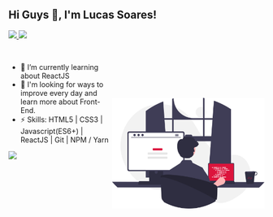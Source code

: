 ## Hi Guys 👋, I'm <strong>Lucas Soares!</strong>

<p align="left">
  <a href="mailto:lucasmsoaresdev@gmail.com">
    <img src="https://img.shields.io/badge/-lucasmsoaresdev@gmail.com-dc143c?style=flat-square&logo=Gmail&logoColor=white&link=mailto:lucasmsoaresdev@gmail.com" />
  </a>
  <a href="https://github.com/lucassoares01/?tab=follow">
    <img src="https://img.shields.io/github/followers/lucassoares01?label=Follow&style=social" />
  </a>
</p>

<img align="right" width="300px" src="./gitimage.svg" style="margin-top: 100px;"/>

<br>

- 🌱 I’m currently learning about ReactJS
- 🔭 I'm looking for ways to improve every day and learn more about Front-End.
- ⚡ Skills: HTML5 | CSS3 | Javascript(ES6+) | ReactJS | Git | NPM / Yarn

<img
    align="left"
    height="165"
    src="https://github-readme-stats.vercel.app/api?username=lucassoares01&count_private=true&show_icons=true&custom_title=GitHub%20Status&hide=issues&title_color=dc143c&icon_color=f7df1e&bg_color=ffffff00&text_color=dc143c&hide_border=true"
/>
